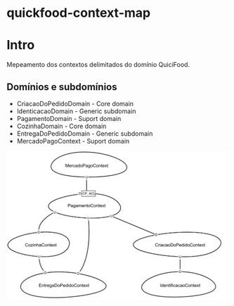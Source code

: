 # quickfood-context-map

# Intro

Mepeamento dos contextos delimitados do domínio QuiciFood.

## Domínios e subdomínios

- CriacaoDoPedidoDomain - Core domain
- IdenticacaoDomain - Generic subdomain
- PagamentoDomain - Suport domain
- CozinhaDomain - Core domain
- EntregaDoPedidoDomain - Generic subdomain
- MercadoPagoContext - Suport domain

![alt text](context-map_ContextMap.png)